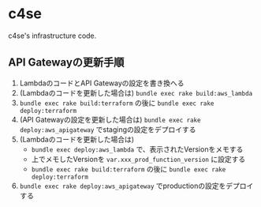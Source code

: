 c4se
==
c4se's infrastructure code.

API Gatewayの更新手順
--
1. LambdaのコードとAPI Gatewayの設定を書き換へる
2. (Lambdaのコードを更新した場合は) `bundle exec rake build:aws_lambda`
3. `bundle exec rake build:terraform` の後に `bundle exec rake deploy:terraform`
4. (API Gatewayの設定を更新した場合は) `bundle exec rake deploy:aws_apigateway` でstagingの設定をデプロイする
5. (Lambdaのコードを更新した場合は)
   - `bundle exec deploy:aws_lambda` で、表示されたVersionをメモする
   - 上でメモしたVersionを `var.xxx_prod_function_version` に設定する
   - `bundle exec rake build:terraform` の後に `bundle exec rake deploy:terraform`
6. `bundle exec rake deploy:aws_apigateway` でproductionの設定をデプロイする
